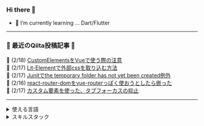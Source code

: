 
  
  
  
  
  
  ### Hi there 👋

<!--
**yututi/yututi** is a ✨ _special_ ✨ repository because its `README.md` (this file) appears on your GitHub profile.

Here are some ideas to get you started:

- 🔭 I’m currently working on ...
- 👯 I’m looking to collaborate on ...
- 🤔 I’m looking for help with ...
- 💬 Ask me about ...
- 📫 How to reach me: ...
- 😄 Pronouns: ...
- ⚡ Fun fact: ...
-->

- 🌱 I’m currently learning ... Dart/Flutter

---

<!-- qiita-box start -->  
### 📰 最近のQiita投稿記事 📰  
📅 (2/18) [CustomElementsをVueで使う際の注意](https://qiita.com/yututi/items/6c5d3909b47c6a9e6e53)  
📅 (2/17) [Lit-Elementで外部cssを取り込む方法](https://qiita.com/yututi/items/62eb22515abcf2f47605)  
📅 (2/17) [Junitでthe temporary folder has not yet been created例外](https://qiita.com/yututi/items/38d9517e1c5851ddd70d)  
📅 (2/16) [react-router-domをvue-routerっぽく使おうとしたら嵌った](https://qiita.com/yututi/items/5411384e69a1f6de6264)  
📅 (2/17) [カスタム要素を使った、タブフォーカスの抑止](https://qiita.com/yututi/items/2de02c2e7f4fe003e577)  
<!-- qiita-box end -->

---

<details>
  <summary>使える言語</summary>
  
  #### チョットデキル
  [![](https://img.shields.io/badge/-Javascript-666666.svg?logo=JavaScript&style=for-the-badge)](https://developer.mozilla.org/ja/docs/Web/JavaScript)
  [![](https://img.shields.io/badge/-Java-007396.svg?logo=java&style=for-the-badge)](https://ja.wikipedia.org/wiki/%E7%B3%9E)
  
  #### 何も分からない
  [![](https://img.shields.io/badge/-Typescript-666666.svg?logo=typescript&style=for-the-badge)](https://www.typescriptlang.org/)
  [![](https://img.shields.io/badge/-Python-666666.svg?logo=python&style=for-the-badge)](https://www.python.org/)

  #### 完全に理解した
  [![](https://img.shields.io/badge/-Kotlin-666666.svg?logo=kotlin&style=for-the-badge)](https://developer.android.com/kotlin)
  [![](https://img.shields.io/badge/-dart-666666.svg?logo=dart&style=for-the-badge)](https://dart.dev/)


  [![Top Langs](https://github-readme-stats.vercel.app/api/top-langs/?username=yututi&hide=html)](https://github.com/anuraghazra/github-readme-stats)

</details>

<details>
  <summary>スキルスタック</summary>

  #### Frontend
  1. Vue.js
  1. React.js
  1. JQuery

  #### Backend
  1. Spring Boot
  1. Node.js
  1. Django

  #### Native app
  1. Flutter(just a little)
  
  #### Test tool
  1. Junit
  1. Jest

  #### CI/CD
  1. Github Action

  #### Persistence framework
  1. Several RDB

  #### Favorite platforms
  1. Firebase
  1. Google Cloud Plattform

  #### Favorite IDE
  1. VSCode

</details>

